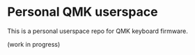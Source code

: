 # Personal QMK userspace

This is a personal userspace repo for QMK keyboard firmware.

(work in progress)